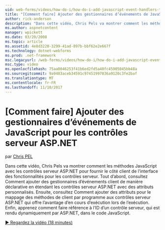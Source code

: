 ```yaml
---
uid: web-forms/videos/how-do-i/how-do-i-add-javascript-event-handlers-to-aspnet-server-controls
title: "[Comment faire] Ajouter des gestionnaires d’événements de JavaScript pour les contrôles serveur ASP.NET | Documents Microsoft"
author: rick-anderson
description: "Dans cette vidéo, Chris Pels va montrer comment les méthodes JavaScript avec les contrôles serveur ASP.NET pour fournir le côté client de l’interface des fonctionnalités pour le contrat du serveur..."
ms.author: aspnetcontent
manager: wpickett
ms.date: 03/20/2008
ms.topic: article
ms.assetid: 4e8d3220-3299-41ad-897b-bbf62e2e667f
ms.technology: dotnet-webforms
ms.prod: .net-framework
msc.legacyurl: /web-forms/videos/how-do-i/how-do-i-add-javascript-event-handlers-to-aspnet-server-controls
msc.type: video
ms.openlocfilehash: 75aa0046253f41b6ed2fd5a40fc45905045bb48a
ms.sourcegitcommit: 9a9483aceb34591c97451997036a9120c3fe2baf
ms.translationtype: MT
ms.contentlocale: fr-FR
ms.lasthandoff: 11/10/2017
---
```

<a name="how-do-i-add-javascript-event-handlers-to-aspnet-server-controls"></a>[Comment faire] Ajouter des gestionnaires d’événements de JavaScript pour les contrôles serveur ASP.NET
====================
par [Chris PEL](https://twitter.com/chrispels)

Dans cette vidéo, Chris Pels va montrer comment les méthodes JavaScript avec les contrôles serveur ASP.NET pour fournir le côté client de l’interface des fonctionnalités pour les contrôles serveur. Tout d’abord, consultez Comment ajouter des gestionnaires d’événements client de manière déclarative en étendant les contrôles serveur ASP.NET avec des attributs personnalisés. Ensuite, consultez Comment ajouter des attributs pour le mappage des méthodes de client par programme aux contrôles serveur ASP.NET qui offre l’avantage d’en cours d’exécution lors de l’exécution. Enfin, apprenez comment faire référence à l’ID d’un contrôle serveur, qui est rendu dynamiquement par ASP.NET, dans le code JavaScript.

[&#9654; Regardez la vidéo (18 minutes)](https://channel9.msdn.com/Blogs/ASP-NET-Site-Videos/how-do-i-add-javascript-event-handlers-to-aspnet-server-controls)
